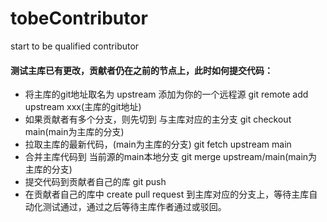 # tobeContributor
start to be qualified contributor



#### 测试主库已有更改，贡献者仍在之前的节点上，此时如何提交代码：

- 将主库的git地址取名为 upstream 添加为你的一个远程源
    git remote add upstream xxx(主库的git地址)
- 如果贡献者有多个分支，则先切到 与主库对应的主分支
    git checkout main(main为主库的分支)
- 拉取主库的最新代码，(main为主库的分支)
    git fetch upstream main
- 合并主库代码到 当前源的main本地分支
    git merge upstream/main(main为主库的分支)
- 提交代码到贡献者自己的库
    git push
- 在贡献者自己的库中 create pull request 到主库对应的分支上，等待主库自动化测试通过，通过之后等待主库作者通过或驳回。
